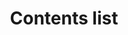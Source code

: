 ---
layout: component-documentation
sectionKey: Components
eleventyNavigation:
  parent: Components
title: Contents list
description: 
  The contents list provides a list of links when content is long and needs to be broken up to help users navigate it. It is commonly used to lists a page’s contents with links pointing to headings within the document, but can also be used for a list of links to other pages.
  
whenToUse:
  The contents list component is currently only used by specialist documents.

accessibilty:
  'The component must be a landmark with a navigation role.

  The contents list must:

  - inform the user how many items are in the list
  
  - convey the content structure
  
  - indicate the current page when contents span different pages, and not link to itself
  
  - include an aria-label to contextualise the list
  
  - ensure dashes before each list item are hidden from screen readers


  Links with formatted numbers must separate the number and text with a space for correct screen reader pronunciation. This changes pronunciation from “1 dot Item” to “1 Item”.


  Links in the component must:

  - accept focus
  
  - be focusable with a keyboard
  
  - be usable with a keyboard
  
  - indicate when they have focus
  
  - change in appearance when touched (in the touch-down state)
  
  - change in appearance when hovered
  
  - be usable with touch
  
  - be usable with voice commands
  
  - have visible text
  
  - have meaningful text
  

  Considerations and criteria taken from the [component Guide](https://components.publishing.service.gov.uk/component-guide/contents_list#accessibility-acceptance-criteria)'

howItWorks:
  'This components helps users:

  - navigate complex documents that span multiple pages

  - get to a relevant section in a long piece of content
  
  - make sense of what’s in a piece of content
  

  The contents list has options for dashes or numbering abd supports nesting contents one level deep. When nesting the top level list items display in bold.


  It depends on the content type it shows on, but usually this component is rendered based on a publisher-provided list of parts in a document.'

variations:
  0:
    title: Underline links
    description: 
      More info can be found in the [component guide](https://components.publishing.service.gov.uk/component-guide/contents_list/underline_links).
  1:
      title: Long text
      description: 
        More info can be found in the [component guide](https://components.publishing.service.gov.uk/component-guide/contents_list/long_text).
        
  2:
      title: Active content link
      description: 
        More info can be found in the [component guide](https://components.publishing.service.gov.uk/component-guide/contents_list/active_content_link).
        
  3:
      title: Nested contents lists
      description: 
        More info can be found in the [component guide](https://components.publishing.service.gov.uk/component-guide/contents_list/nested_contents_lists).
        
  4:
      title: Formats numbers
      description: 
        More info can be found in the [component guide](https://components.publishing.service.gov.uk/component-guide/contents_list/formats_numbers).
        
  5:
      title: Formats complex numbers
      description: 
        More info can be found in the [component guide](https://components.publishing.service.gov.uk/component-guide/contents_list/formats_complex_numbers).
        
  6:
      title: Nested with formatted numbers
      description: 
        More info can be found in the [component guide](https://components.publishing.service.gov.uk/component-guide/contents_list/nested_with_formatted_numbers).
        
  7:
      title: Right to left
      description: 
        More info can be found in the [component guide](https://components.publishing.service.gov.uk/component-guide/contents_list/right_to_left).
        
  8:
      title: Right to left with formatted numbers
      description: 
        More info can be found in the [component guide](https://components.publishing.service.gov.uk/component-guide/contents_list/right_to_left_with_formatted_numbers).
        
  9:
      title: Right to left with nested contents lists
      description: 
        More info can be found in the [component guide](https://components.publishing.service.gov.uk/component-guide/contents_list/right_to_left_with_nested_contents_lists).
  10:
      title: With branding
      description: 
        More info can be found in the [component guide](https://components.publishing.service.gov.uk/component-guide/contents_list/with_branding).
  11:
      title: Without ga4 tracking
      description: 
        More info can be found in the [component guide](https://components.publishing.service.gov.uk/component-guide/contents_list/without_ga4_tracking).
insights:
  0:
    title: Content Audit Discovery – Component recommendations 
    link: https://docs.google.com/document/d/1Gb3P2lQVGjdfhBnz19FDX4coWTpbKGIpZABNnQ7iLl0/edit#heading=h.llzp42bd0b76
    description:
      'This document sets out to group and record design elements that can be made consistent across GOV.UK.'
    date: August 2022
  1:
    title: Navigational behaviours – Chapter scanning and hopping – GOV.UK Explore – Research Round 5 
    link: https://docs.google.com/presentation/d/1wsiH0OJPyS9DtxvUXri-tNkqFhU6N00xjdsWSAHK2Fw/edit#slide=id.g1006224b8f4_0_85
    description:
      'Project debrief that provides project context and opportunities for improvements'
    date: November 2022
designLibraries:
  0:
    title: GOV.UK Component guide
    link: https://components.publishing.service.gov.uk/component-guide/contents_list
---
